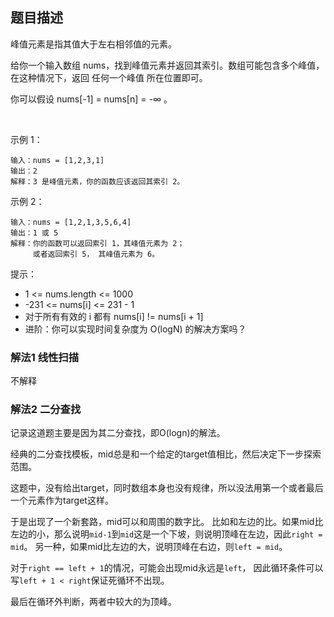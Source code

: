 ## 题目描述
峰值元素是指其值大于左右相邻值的元素。

给你一个输入数组 nums，找到峰值元素并返回其索引。数组可能包含多个峰值，在这种情况下，返回 任何一个峰值 所在位置即可。

你可以假设 nums[-1] = nums[n] = -∞ 。

 

示例 1：
```
输入：nums = [1,2,3,1]
输出：2
解释：3 是峰值元素，你的函数应该返回其索引 2。
```
示例 2：
```
输入：nums = [1,2,1,3,5,6,4]
输出：1 或 5 
解释：你的函数可以返回索引 1，其峰值元素为 2；
     或者返回索引 5， 其峰值元素为 6。
```

提示：

- 1 <= nums.length <= 1000
- -231 <= nums[i] <= 231 - 1
- 对于所有有效的 i 都有 nums[i] != nums[i + 1]
 
- 进阶：你可以实现时间复杂度为 O(logN) 的解决方案吗？

### 解法1 线性扫描
不解释

### 解法2 二分查找
记录这道题主要是因为其二分查找，即O(logn)的解法。

经典的二分查找模板，mid总是和一个给定的target值相比，然后决定下一步探索范围。

这题中，没有给出target，同时数组本身也没有规律，所以没法用第一个或者最后一个元素作为target这样。

于是出现了一个新套路，mid可以和周围的数字比。
比如和左边的比。如果mid比左边的小，那么说明`mid-1`到`mid`这是一个下坡，则说明顶峰在左边，因此`right = mid`。
另一种，如果mid比左边的大，说明顶峰在右边，则`left = mid`。

对于`right == left + 1`的情况，可能会出现mid永远是`left`，
因此循环条件可以写`left + 1 < right`保证死循环不出现。

最后在循环外判断，两者中较大的为顶峰。